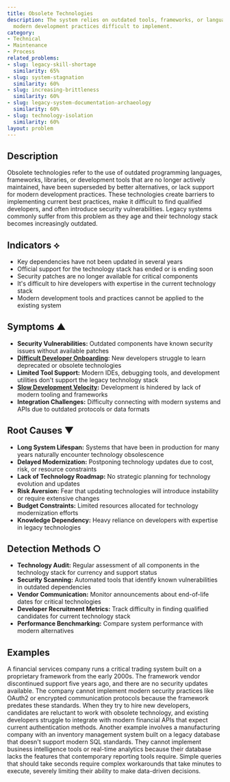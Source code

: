 ```yaml
---
title: Obsolete Technologies
description: The system relies on outdated tools, frameworks, or languages that make
  modern development practices difficult to implement.
category:
- Technical
- Maintenance
- Process
related_problems:
- slug: legacy-skill-shortage
  similarity: 65%
- slug: system-stagnation
  similarity: 60%
- slug: increasing-brittleness
  similarity: 60%
- slug: legacy-system-documentation-archaeology
  similarity: 60%
- slug: technology-isolation
  similarity: 60%
layout: problem
---
```


## Description

Obsolete technologies refer to the use of outdated programming languages, frameworks, libraries, or development tools that are no longer actively maintained, have been superseded by better alternatives, or lack support for modern development practices. These technologies create barriers to implementing current best practices, make it difficult to find qualified developers, and often introduce security vulnerabilities. Legacy systems commonly suffer from this problem as they age and their technology stack becomes increasingly outdated.

## Indicators ⟡
- Key dependencies have not been updated in several years
- Official support for the technology stack has ended or is ending soon
- Security patches are no longer available for critical components
- It's difficult to hire developers with expertise in the current technology stack
- Modern development tools and practices cannot be applied to the existing system

## Symptoms ▲
- **Security Vulnerabilities:** Outdated components have known security issues without available patches
- **[Difficult Developer Onboarding](difficult-developer-onboarding.md):** New developers struggle to learn deprecated or obsolete technologies
- **Limited Tool Support:** Modern IDEs, debugging tools, and development utilities don't support the legacy technology stack
- **[Slow Development Velocity](slow-development-velocity.md):** Development is hindered by lack of modern tooling and frameworks
- **Integration Challenges:** Difficulty connecting with modern systems and APIs due to outdated protocols or data formats

## Root Causes ▼
- **Long System Lifespan:** Systems that have been in production for many years naturally encounter technology obsolescence
- **Delayed Modernization:** Postponing technology updates due to cost, risk, or resource constraints
- **Lack of Technology Roadmap:** No strategic planning for technology evolution and updates
- **Risk Aversion:** Fear that updating technologies will introduce instability or require extensive changes
- **Budget Constraints:** Limited resources allocated for technology modernization efforts
- **Knowledge Dependency:** Heavy reliance on developers with expertise in legacy technologies

## Detection Methods ○
- **Technology Audit:** Regular assessment of all components in the technology stack for currency and support status
- **Security Scanning:** Automated tools that identify known vulnerabilities in outdated dependencies
- **Vendor Communication:** Monitor announcements about end-of-life dates for critical technologies
- **Developer Recruitment Metrics:** Track difficulty in finding qualified candidates for current technology stack
- **Performance Benchmarking:** Compare system performance with modern alternatives

## Examples

A financial services company runs a critical trading system built on a proprietary framework from the early 2000s. The framework vendor discontinued support five years ago, and there are no security updates available. The company cannot implement modern security practices like OAuth2 or encrypted communication protocols because the framework predates these standards. When they try to hire new developers, candidates are reluctant to work with obsolete technology, and existing developers struggle to integrate with modern financial APIs that expect current authentication methods. Another example involves a manufacturing company with an inventory management system built on a legacy database that doesn't support modern SQL standards. They cannot implement business intelligence tools or real-time analytics because their database lacks the features that contemporary reporting tools require. Simple queries that should take seconds require complex workarounds that take minutes to execute, severely limiting their ability to make data-driven decisions.